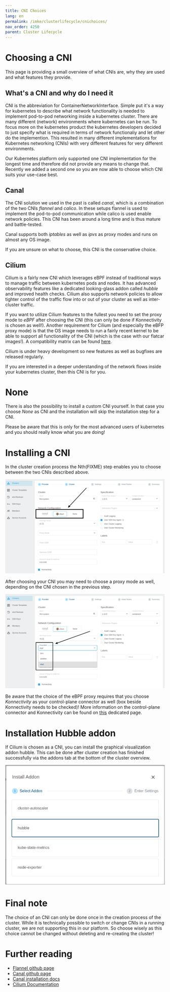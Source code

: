 ```yaml
---
title: CNI Choices
lang: en
permalink: /imke/clusterlifecycle/cnichoices/
nav_order: 4250
parent: Cluster Lifecycle
---
```


# Choosing a CNI

This page is providing a small overview of what CNIs are, why they are used and what features they provide.


## What's a CNI and why do I need it

CNI is the abbreviation for ContainerNetworkInterface. Simple put it's a way for kubernetes to describe what
network functionality is needed to implement pod-to-pod networking inside a kubernetes cluster. There
are many different (network) environments where kubernetes can be run. To focus more on the kubernetes
product the kubernetes developers decided to just specify what is required in terms of network functionaliy
and let other do the implemention. This resulted in many different implementations for Kubernetes networking
(CNIs) with very different features for very different environments.

Our Kubernetes platform only supported one CNI implementation for the longest time and therefore did not
provide any means to change that. Recently we added a second one so you are now able to choose which CNI
suits your use-case best.


## Canal

The CNI solution we used in the past is called *canal*, which is a combination of the two CNIs *flannel*
and *calico*. In these setups flannel is used to implement the pod-to-pod communication while calico is
used enable network policies. This CNI has been around a long time and is thus mature and battle-tested.

Canal supports both *iptables* as well as *ipvs* as proxy modes and runs on almost any OS image.

If you are unsure on what to choose, this CNI is the conservative choice.


## Cilium

Cilium is a fairly new CNI which leverages eBPF instead of traditional ways to manage traffic between
kubernetes pods and nodes. It has advanced observability features like a dedicated looking-glass addon
called *hubble* and improved health checks. Cilium also supports network policies to allow tighter
control of the traffic flow into or out of your cluster as well as inter-cluster traffic.

If you want to utilize Cilium features to the fullest you need to set the proxy mode to *eBPF* after
choosing the CNI (this can only be done if Konnectivity is chosen as well!). Another requirement for
Cilium (and especially the eBFP proxy mode) is that the OS image needs to run a fairly recent kernel
to be able to support all functionality of the CNI (which is the case with our flatcar images!).
A compatibility matrix can be found [here](https://docs.cilium.io/en/stable/operations/system_requirements/).

Cilium is under heavy development so new features as well as bugfixes are released regularly.

If you are interested in a deeper understanding of the network flows inside your kubernetes cluster,
then this CNI is for you.


# None

There is also the possibility to install a custom CNI yourself. In that case you choose *None* as
CNI and the installation will skip the installation step for a CNI.

Please be aware that this is only for the most advanced users of kubernetes and you should really
know what you are doing!


# Installing a CNI

In the cluster creation process the Nth(FIXME) step enables you to choose between the two CNIs described
above.

![choose CNI](choosing_cni.png)

After choosing your CNI you may need to choose a proxy mode as well, depending on the CNI chosen
in the previous step.

![choose proxy](choosing_proxy_mode.png)

Be aware that the choice of the eBPF proxy requires that you choose *Konnectivity* as your control-plane
connector as well (box beside Konnectivity needs to be checked)! More information on the control-plane
connector and Konnectivity can be found on [this](/imke/clusterlifecycle/control-plane-connector) dedicated
page.


# Installation Hubble addon

If Cilium is chosen as a CNI, you can install the graphical visualization addon hubble. This can be
done after cluster creation has finished successfully via the addons tab at the bottom of the cluster
overview.

![install hubble](installing_hubble_addon.png)


# Final note

The choice of an CNI can only be done once in the creation process of the cluster. While it is technically
possible to switch or change CNIs in a running cluster, we are not supporting this in our platform. So choose
wisely as this choice cannot be changed without deleting and re-creating the cluster!



# Further reading

* [Flannel github page](https://github.com/flannel-io/flannel)
* [Canal github page](https://github.com/projectcalico/canal)
* [Canal installation docs](https://projectcalico.docs.tigera.io/getting-started/kubernetes/flannel/flannel)
* [Cilium Documentation](https://docs.cilium.io/en/stable/)
